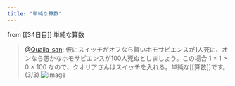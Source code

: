 ```yaml
---
title: "単純な算数"
---
```


from [[34日目]]
単純な算数
> [@Qualia_san](https://twitter.com/Qualia_san/status/1597621101873725444?s=20&t=D4ishJD5ssikBQFm-yjt7w): 仮にスイッチがオフなら賢いホモサピエンスが1人死に、オンなら愚かなホモサピエンスが100人死ぬとしましょう。この場合 1 × 1 > 0 × 100 なので、クオリアさんはスイッチを入れる。単純な[[算数]]です。(3/3)
> ![image](https://pbs.twimg.com/media/FivjUTYaEAE6kcA.png)
